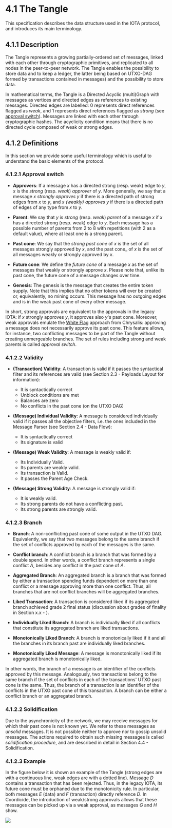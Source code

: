 # 4.1 The Tangle

This specification describes the data structure used in the IOTA protocol, and introduces its main terminology.

## 4.1.1 Description

The Tangle represents a growing partially-ordered set of messages, linked with each other through cryptographic primitives, and replicated to all nodes in the peer-to-peer network. The Tangle enables the possibility to store data and to keep a ledger, the latter being based on UTXO-DAG formed by transactions contained in messages) and the possibility to store data.

In mathematical terms, the Tangle is a Directed Acyclic (multi)Graph with messages as vertices and directed edges as references to existing messages.
Directed edges are labelled: $0$ represents direct references flagged as _weak_, and $1$ represents direct references flagged as _strong_ (see [approval switch](#Approval_switch)). Messages are linked with each other through cryptographic hashes.
The acyclicity condition means that there is no directed cycle composed of weak or strong edges.

## 4.1.2 Definitions

In this section we provide some useful terminology which is useful to understand the basic elements of the protocol.

### 4.1.2.1 Approval switch
 
* **Approvers**: If a message $x$ has a directed strong (resp. weak) edge to $y$, $x$ is the _strong_ (resp. _weak_) _approver_ of $y$. More generally, we say that a message $x$ _strongly approves_ $y$ if there is a directed path of strong edges from $x$ to $y$, and $x$ _(weakly) approves_ $y$ if there is a directed path of edges of any type from $x$ to $y$.

* **Parent**: We say that $y$ is _strong_ (resp. _weak_) _parent_ of a message $x$ if $x$ has a directed strong (resp. weak) edge to $y$. Each message has a possible number of parents from 2 to 8 with repetitions (with 2 as a default value), where at least one is a strong parent.

* **Past cone**: We say that the _strong past cone_ of $x$ is the set of all messages strongly approved by $x$, and the past cone_ of $x$ is the set of all messages weakly or strongly approved by $x$. 
  
* **Future cone**: We define the _future cone_ of a message $x$ as the set of messages that weakly or strongly approve $x$. Please note that, unlike its past cone, the future cone of a message changes over time.

* **Genesis**: The genesis is the message that creates the entire token supply. Note that this implies that no other tokens will ever be created or, equivalently, no mining occurs. This message has no outgoing edges and is in the weak past cone of every other message.

In short, strong approvals are equivalent to the approvals in the legacy IOTA: if $x$ strongly approves $y$, it approves also $y$'s past cone. Moreover, weak approvals emulate the [White Flag](https://github.com/iotaledger/protocol-rfcs/blob/master/text/0005-white-flag/0005-white-flag.md) approach from Chrysalis: approving a message does not necessarily approve its past cone. This feature allows, for instance, two conflicting messages to be part of the Tangle without creating unmergeable branches. The set of rules including strong and weak parents is called _approval switch_.

### 4.1.2.2 Validity

*  **(Transaction) Validity**: A transaction is valid if it passes the syntactical filter and its references are valid (see Section 2.3 - Payloads Layout for information):
   *  It is syntactically correct
   *  Unblock conditions are met
   *  Balances are zero
   *  No conflicts in the past cone (on the UTXO DAG)

* **(Message) Individual Validity**: A message is considered individually valid if it passes all the objective filters, i.e. the ones included in the Message Parser (see Section 2.4 - Data Flow):
  * It is syntactically correct
  * Its signature is valid

* **(Message) Weak Validity**: A message is weakly valid if:

  * Its Individually Valid.
  * Its parents are weakly valid.
  * Its transaction is Valid.
  * It passes the Parent Age Check.

* **(Message) Strong Validity**: A message is strongly valid if:
  * It is weakly valid.
  * Its strong parents do not have a conflicting past.
  * Its strong parents are strongly valid.

### 4.1.2.3 Branch

* **Branch**: A non-conflicting past cone of some output in the UTXO DAG. Equivalently, we say that two messages belong to the same branch if the set of conflicts approved by each of the messages is the same.

* **Conflict branch**: A conflict branch is a branch that was formed by a double spend. In other words, a conflict branch represents a single conflict $A$, besides any conflict in the past cone of $A$.

* **Aggregated Branch**: An aggregated branch is a branch that was formed by either a transaction spending funds dependent on more than one conflict or a message approving more than one conflict. Thus, all branches that are not conflict branches will be aggregated branches. 

* **Liked Transaction**: A transaction is considered liked if its aggregated branch achieved grade 2 final status (discussion about grades of finality in Section x.x - ).

* **Individually Liked Branch**: A branch is individually liked if all conflicts that constitute its aggregated branch are liked transactions.

* **Monotonically Liked Branch**: A branch is monotonically liked if it and all the branches in its branch past are individually liked branches.

* **Monotonically Liked Message**: A message is monotonically liked if its aggregated branch is monotonically liked.

In other words, the branch of a message is an identifier of the conflicts approved by this message. Analogously, two transactions belong to the same branch if the set of conflicts in each of the transactions' UTXO past cone is the same. Thus, the branch of a transaction is an identifier of the conflicts in the UTXO past cone of this transaction. A branch can be either a conflict branch or an aggregated branch.

### 4.1.2.2 Solidification

Due to the asynchronicity of the network, we may receive messages for which their past cone is not known yet. We refer to these messages as _unsolid_ messages. It is not possible neither to approve nor to gossip unsolid messages. The actions required to obtain such missing messages is called _solidification procedure_, and are described in detail in Section 4.4 - Solidification.

### 4.1.2.3 Example

In the figure below it is shown an example of the Tangle (strong edges are with a continuous line, weak edges are with a dotted line). Message $D$ contains a transaction that has been rejected. Thus, in the legacy IOTA, its future cone must be orphaned due to the monotonicity rule. In particular, both messages $E$ (data) and $F$ (transaction) directly reference $D$. In Coordicide, the introduction of weak/strong approvals allows that these messages can be picked up via a weak approval, as messages $G$ and $H$ show.

![](https://imgur.com/Rv1zXFI.png)
